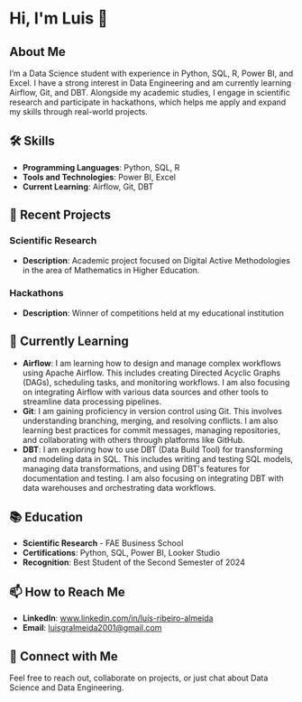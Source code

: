 # Hi, I'm Luis 👋

## About Me

I’m a Data Science student with experience in Python, SQL, R, Power BI, and Excel. I have a strong interest in Data Engineering and am currently learning Airflow, Git, and DBT. Alongside my academic studies, I engage in scientific research and participate in hackathons, which helps me apply and expand my skills through real-world projects.

## 🛠️ Skills

- **Programming Languages**: Python, SQL, R
- **Tools and Technologies**: Power BI, Excel
- **Current Learning**: Airflow, Git, DBT

## 🚀 Recent Projects

### Scientific Research
- **Description**: Academic project focused on Digital Active Methodologies in the area of ​​Mathematics in Higher Education.

### Hackathons
- **Description**: Winner of competitions held at my educational institution

## 🌱 Currently Learning

- **Airflow**: I am learning how to design and manage complex workflows using Apache Airflow. This includes creating Directed Acyclic Graphs (DAGs), scheduling tasks, and monitoring workflows. I am also focusing on integrating Airflow with various data sources and other tools to streamline data processing pipelines.
- **Git**: I am gaining proficiency in version control using Git. This involves understanding branching, merging, and resolving conflicts. I am also learning best practices for commit messages, managing repositories, and collaborating with others through platforms like GitHub.
- **DBT**: I am exploring how to use DBT (Data Build Tool) for transforming and modeling data in SQL. This includes writing and testing SQL models, managing data transformations, and using DBT's features for documentation and testing. I am also focusing on integrating DBT with data warehouses and orchestrating data workflows.

## 📚 Education

- **Scientific Research** - FAE Business School
- **Certifications**: Python, SQL, Power BI, Looker Studio
- **Recognition**: Best Student of the Second Semester of 2024

## 📫 How to Reach Me

- **LinkedIn**: www.linkedin.com/in/luís-ribeiro-almeida
- **Email**: luisgralmeida2001@gmail.com

## 🤝 Connect with Me

Feel free to reach out, collaborate on projects, or just chat about Data Science and Data Engineering.


<!---
luisgralmeida2001/luisgralmeida2001 is a ✨ special ✨ repository because its `README.md` (this file) appears on your GitHub profile.
You can click the Preview link to take a look at your changes.
--->

